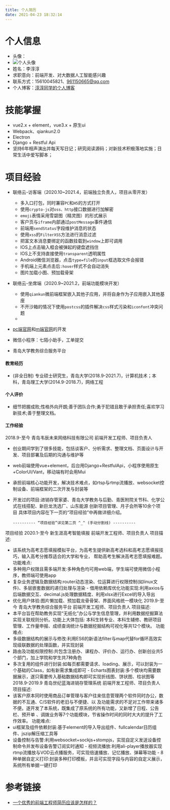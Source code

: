 ```yaml
---
title: 个人简历
date: 2021-04-23 18:32:14
---
```


# 个人信息
- 头像：
- ![个人头像](http://confluence.7moor.com:8090/images/logo/default-space-logo.svg)
- 姓名：李淳淳
- 求职意向：前端开发、对大数据人工智能感兴趣
- 联系方式：15610045821、961150665@qq.com
- 个人博客：[淳淳同学的个人博客](https://leedebug.github.io/)

# 技能掌握
- vue2.x + element，vue3.x + 原生ui
- Webpack、qiankun2.0
- Electron
- Django + Restful Api
- 坚持6年相声演出并每天写日记；研究阅读源码；对新技术积极落地实施；日常生活中爱写脚本；

# 项目经验
- 联络云-访客端（2020.10~2021.4，前端独立负责人，项目从零开发）
  - 多入口打包，同时兼容`PC`和`H5`的方式打开
  - 使用`crypto-js`对`oss、http`接口数据进行加解密
  - `emoji`表情采用雪碧图（精灵图）的形式展示
  - 客户页与`iframe`内部通过`postMessage`事件通信
  - 前端用`sendStatus`字段维护消息的状态
  - 使用`xss`的`FilterXSS`方法进行消息过滤
  - 把富文本消息要绑定的函数挂载到`window`上即可调用
  - IOS上点击输入框会被弹起的键盘遮挡住
  - IOS上不支持直接使用`transparent`透明属性
  - Android微信浏览器，点击`type=file`的`input`框选取文件会报错
  - 手机端上元素点击后`:hover`样式不会自动消失
  - 图片加载小图、预加载骨架

- 联络云-坐席端（2020.9~2021.2，前端功能模块开发）
  - 使用`qiankun`微前端框架嵌入其他子应用，并将自身作为子应用嵌入其他基座
  - 不开沙箱的情况下使用`postcss`的插件解决`css`样式污染和`iconfont`冲突问题
  - 

- [pc端官网](https://www.7moor.com/)和[m端官网](https://m.7moor.com/)的开发

- 微信小程序：七陌小助手，工单提交

- 青岛大学教务综合服务平台

#### 教育经历
- (非全日制) 专业硕士研究生，青岛大学(2018.9-2021.7)，计算机技术；本科，青岛理工大学(2014.9-2018.7)，网络工程

#### 个人评价
- 细节把握成败;性格外向开朗;善于团队合作;勇于犯错且敢于承担责任;喜欢学习新技术;善于整理文档。




#### 工作经验
2018.9-至今 青岛韦辰未来网络科技有限公司
前端开发工程师、项目负责人
- 创业期间学到了很多技能，包括谈客户、分析需求、整理文档、页面设计与开发、项目部署及后期的沟通与维护等
- web前端使用vue+element，后台用Django+RestfulApi，小程序使用原生+ColorUI/Vant，移动端有时会用Mui
- 承担前端核心功能开发，解决技术难点，如rtsp与rtmp流播放、websocket控制设备、前端框架的二次开发与封装等
- 开发过的项目:进销存管家婆、青岛大学教务与后勤、青医附院关节科、化学公式在线搭配、新巨龙洗选厂、山东能源 创新项目管理、月子会所等10余个项目
具体项目内容在下一页的“项目经验”中再做详细介绍。

      ---------- “项目经验”详见第二页 ^_^ (手动分割线) ----------

项目经验
2020.1-至今 新生涯高考智能填报
前端开发工程师、项目负责人
项目描述:
- 该系统为高考志愿填报模拟平台，为高考生提供新高考选科和高考志愿填报技巧，输入高考分推荐适合的大学和专业， 帮助高考生解决高考志愿填报难题。
功能难点:
- 多种用户权限且需多端开发:多种角色均可用web端，学生端可使用微信小程序，教师端可使用app
- 复杂业务逻辑及数据结构:router动态渲染、位运算进行权限控制(如linux文件)、多层嵌套数据的递归处理与渲染 - 借用依赖库优化功能实现:利用axios与后端数据交互、decimal.js处理数据精度、利用xlsx进行Excel的导入导出
- 优化用户体验:图片懒加载、预加载龙骨骨架、界面风格统一模块化
2019.9-至今 青岛大学教务综合服务平台
前端开发工程师、项目负责人
项目描述:
- 本平台旨在帮助教务实现“无纸化”办公与学生信息管理，并利用数据挖掘算法实现关联规则分析。功能上大体包括: 本科生转专业、本科生辅修、教研项目管理、工作量申报、成绩查询统计与数据挖掘结构可视化等共12个模块。 功能难点:
- 多级数据结构的展示与修改:利用ES6的新语法filter与map代替for循环高效实现级联数据的处理函数，并实现封装
- 路由及功能权限控制:共包含注册办、课程办、评价办、运行办、创新创业共5个部门，加上学院和学生共7种角色
- 多次复用的组件进行封装:如每页都需要请求、loading、展示，可以封装为一个基础的Class，如有新需求集成即可 - Echarts图表封装:多个模块均需要数据展示，遂只需要传入基础数据结构即可实现折线图、饼状图、柱状图等
2018.9-2019.9 青岛世纪蓝海进销存管理系统
前端开发工程师、项目负责人
项目描述:
- 该客户原本同时使用商品订单管理与客户往来信息管理两个软件同时办公，数据的不互通、C/S软件的老旧与不便捷、以 及功能需求的不足对工作带来诸多不便。遂开发了本系统，既集成了原系统的所有功能，又新增了日程、公告栏、预开单 、调拨业务等7个功能模块，节省操作时间的同时大大的提升了工作效率。
功能难点:
- ui框架及组件依赖封装:基于element的导入导出组件、fullcalendar日历组件、jszip解压缩工具等
- 设备控制与告警:利用websocket+sockjs+stompjs，实现自定义发送设备控制命令并发布设备告警订阅实时通知 - 视频流播放:利用ali-player播放器实现rtmp流播放与VOD云点播服务，可实现倍速播放、记忆播放、弹幕等功能 - 8种单据自定义打印:封装多种打印模板，并且可实现字段与内容的自定义展示，系统所有单据一键打印


# 参考链接
- [一个优秀的前端工程师简历应该是怎样的？](https://www.zhihu.com/question/21520021/answer/532895608)



